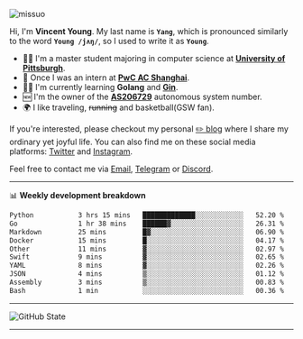 <p align="left"> <img src="https://komarev.com/ghpvc/?username=missuo&label=Profile%20views&color=0e75b6&style=flat" alt="missuo" /> </p>


Hi, I'm **Vincent Young**. My last name is **`Yang`**, which is pronounced similarly to the word **`Young /jʌŋ/`**, so I used to write it as **`Young`**. 

-  👨‍🎓 I'm a master student majoring in computer science at [**University of Pittsburgh**](https://www.pitt.edu).
-  💼 Once I was an intern at **[PwC AC Shanghai](https://www.linkedin.com/company/pwc-ac-shanghai/)**.
-  👨‍💻 I'm currently learning **Golang** and [**Gin**](https://github.com/gin-gonic/gin).
-  🆕 I'm the owner of the **[AS206729](https://bgp.tools/AS206729)** autonomous system number.
-  🌍 I like traveling, ~~running~~ and basketball(GSW fan).

If you're interested, please checkout my personal [✏️ blog](https://missuo.me/) where I share my ordinary yet joyful life. You can also find me on these social media platforms: [Twitter](https://twitter.com/m1ssuo) and [Instagram](https://www.instagram.com/m1ssuo).

Feel free to contact me via <a href="mailto:i@yyt.moe">Email</a>, [Telegram](https://t.me/missuo) or [Discord](https://discordapp.com/users/missuo#7448).

-------

📊 **Weekly development breakdown**
<!--START_SECTION:waka-->

```txt
Python           3 hrs 15 mins   █████████████░░░░░░░░░░░░   52.20 %
Go               1 hr 38 mins    ██████▓░░░░░░░░░░░░░░░░░░   26.31 %
Markdown         25 mins         █▓░░░░░░░░░░░░░░░░░░░░░░░   06.90 %
Docker           15 mins         █░░░░░░░░░░░░░░░░░░░░░░░░   04.17 %
Other            11 mins         ▓░░░░░░░░░░░░░░░░░░░░░░░░   02.97 %
Swift            9 mins          ▓░░░░░░░░░░░░░░░░░░░░░░░░   02.65 %
YAML             8 mins          ▓░░░░░░░░░░░░░░░░░░░░░░░░   02.26 %
JSON             4 mins          ▒░░░░░░░░░░░░░░░░░░░░░░░░   01.12 %
Assembly         3 mins          ▒░░░░░░░░░░░░░░░░░░░░░░░░   00.83 %
Bash             1 min           ░░░░░░░░░░░░░░░░░░░░░░░░░   00.36 %
```

<!--END_SECTION:waka-->

-------

![GitHub State](https://github-readme-stats.vercel.app/api?username=missuo&show_icons=true&theme=dracula)

-------

